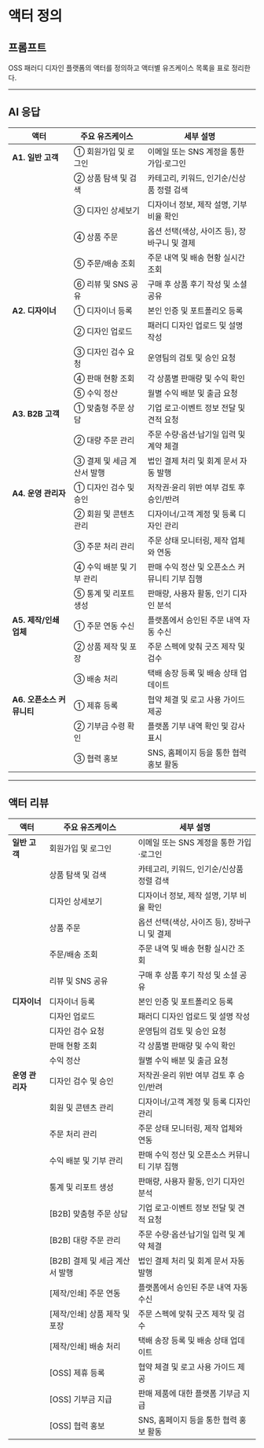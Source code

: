 # 액터 정의

## 프롬프트

OSS 패러디 디자인 플랫폼의 액터를 정의하고 액터별 유즈케이스 목록을 표로 정리한다.

---

## AI 응답

| 액터                | 주요 유즈케이스         | 세부 설명                       |
| ----------------- | ---------------- | --------------------------- |
| **A1. 일반 고객**     | ① 회원가입 및 로그인     | 이메일 또는 SNS 계정을 통한 가입·로그인    |
|                   | ② 상품 탐색 및 검색     | 카테고리, 키워드, 인기순/신상품 정렬 검색    |
|                   | ③ 디자인 상세보기       | 디자이너 정보, 제작 설명, 기부 비율 확인    |
|                   | ④ 상품 주문          | 옵션 선택(색상, 사이즈 등), 장바구니 및 결제 |
|                   | ⑤ 주문/배송 조회       | 주문 내역 및 배송 현황 실시간 조회        |
|                   | ⑥ 리뷰 및 SNS 공유    | 구매 후 상품 후기 작성 및 소셜 공유       |
| **A2. 디자이너**      | ① 디자이너 등록        | 본인 인증 및 포트폴리오 등록            |
|                   | ② 디자인 업로드        | 패러디 디자인 업로드 및 설명 작성         |
|                   | ③ 디자인 검수 요청      | 운영팀의 검토 및 승인 요청             |
|                   | ④ 판매 현황 조회       | 각 상품별 판매량 및 수익 확인           |
|                   | ⑤ 수익 정산          | 월별 수익 배분 및 출금 요청            |
| **A3. B2B 고객**    | ① 맞춤형 주문 상담      | 기업 로고·이벤트 정보 전달 및 견적 요청     |
|                   | ② 대량 주문 관리       | 주문 수량·옵션·납기일 입력 및 계약 체결     |
|                   | ③ 결제 및 세금 계산서 발행 | 법인 결제 처리 및 회계 문서 자동 발행      |
| **A4. 운영 관리자**    | ① 디자인 검수 및 승인    | 저작권·윤리 위반 여부 검토 후 승인/반려     |
|                   | ② 회원 및 콘텐츠 관리    | 디자이너/고객 계정 및 등록 디자인 관리      |
|                   | ③ 주문 처리 관리       | 주문 상태 모니터링, 제작 업체와 연동       |
|                   | ④ 수익 배분 및 기부 관리  | 판매 수익 정산 및 오픈소스 커뮤니티 기부 집행  |
|                   | ⑤ 통계 및 리포트 생성    | 판매량, 사용자 활동, 인기 디자인 분석      |
| **A5. 제작/인쇄 업체**  | ① 주문 연동 수신       | 플랫폼에서 승인된 주문 내역 자동 수신       |
|                   | ② 상품 제작 및 포장     | 주문 스펙에 맞춰 굿즈 제작 및 검수        |
|                   | ③ 배송 처리          | 택배 송장 등록 및 배송 상태 업데이트       |
| **A6. 오픈소스 커뮤니티** | ① 제휴 등록          | 협약 체결 및 로고 사용 가이드 제공        |
|                   | ② 기부금 수령 확인      | 플랫폼 기부 내역 확인 및 감사 표시        |
|                   | ③ 협력 홍보          | SNS, 홈페이지 등을 통한 협력 홍보 활동    |

---

## 액터 리뷰

| 액터                | 주요 유즈케이스         | 세부 설명                       |
| ----------------- | ---------------- | --------------------------- |
| **일반 고객**     | 회원가입 및 로그인     | 이메일 또는 SNS 계정을 통한 가입·로그인    |
|                   | 상품 탐색 및 검색     | 카테고리, 키워드, 인기순/신상품 정렬 검색    |
|                   | 디자인 상세보기       | 디자이너 정보, 제작 설명, 기부 비율 확인    |
|                   | 상품 주문          | 옵션 선택(색상, 사이즈 등), 장바구니 및 결제 |
|                   | 주문/배송 조회       | 주문 내역 및 배송 현황 실시간 조회        |
|                   | 리뷰 및 SNS 공유    | 구매 후 상품 후기 작성 및 소셜 공유       |
| **디자이너**      | 디자이너 등록        | 본인 인증 및 포트폴리오 등록            |
|                   | 디자인 업로드        | 패러디 디자인 업로드 및 설명 작성         |
|                   | 디자인 검수 요청      | 운영팀의 검토 및 승인 요청             |
|                   | 판매 현황 조회       | 각 상품별 판매량 및 수익 확인           |
|                   | 수익 정산          | 월별 수익 배분 및 출금 요청            |
| **운영 관리자**    | 디자인 검수 및 승인    | 저작권·윤리 위반 여부 검토 후 승인/반려     |
|                   | 회원 및 콘텐츠 관리    | 디자이너/고객 계정 및 등록 디자인 관리      |
|                   | 주문 처리 관리       | 주문 상태 모니터링, 제작 업체와 연동       |
|                   | 수익 배분 및 기부 관리  | 판매 수익 정산 및 오픈소스 커뮤니티 기부 집행  |
|                   | 통계 및 리포트 생성    | 판매량, 사용자 활동, 인기 디자인 분석      |
|                 | [B2B] 맞춤형 주문 상담      | 기업 로고·이벤트 정보 전달 및 견적 요청     |
|                   | [B2B] 대량 주문 관리       | 주문 수량·옵션·납기일 입력 및 계약 체결     |
|                   | [B2B] 결제 및 세금 계산서 발행 | 법인 결제 처리 및 회계 문서 자동 발행      |
|                 | [제작/인쇄] 주문 연동       | 플랫폼에서 승인된 주문 내역 자동 수신       |
|                   | [제작/인쇄] 상품 제작 및 포장     | 주문 스펙에 맞춰 굿즈 제작 및 검수        |
|                   | [제작/인쇄]  배송 처리          | 택배 송장 등록 및 배송 상태 업데이트       |
|                   | [OSS] 제휴 등록          | 협약 체결 및 로고 사용 가이드 제공        |
|                   | [OSS] 기부금 지급      | 판매 제품에 대한 플랫폼 기부금 지급        |
|                   | [OSS] 협력 홍보          | SNS, 홈페이지 등을 통한 협력 홍보 활동    |